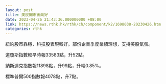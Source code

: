 ```yaml
---
layout: post
title: 美股開市後向好
date: 2023-04-26 21:43:36.000000000 +08:00
link: https://news.rthk.hk/rthk/ch/component/k2/1698038-20230426.htm
categories: rthk
---
```


紐約股市靠穩，科技股表現較好。部份企業季度業績理想，支持美股氣氛。

道瓊斯指數較早時報33583點，升52點。

納斯達克指數報11898點，升99點，升幅0.85%。

標準普爾500指數報4078點，升7點。
